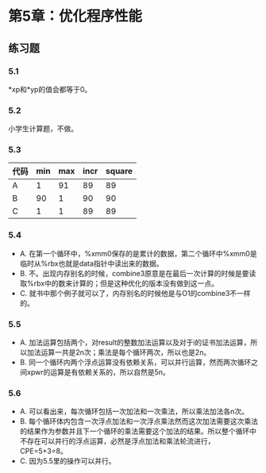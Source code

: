 # 第5章：优化程序性能
## 练习题
### 5.1
\*xp和\*yp的值会都等于0。
### 5.2
小学生计算题，不做。
### 5.3
代码 |min |max |incr|square
----|----|----|----|----
A|1|91|89|89
B|90|1|90|90
C|1|1|89|89
### 5.4
- A. 在第一个循环中，%xmm0保存的是累计的数据，第二个循环中%xmm0是临时从%rbx也就是data指针中读出来的数据。
- B. 不。出现内存别名的时候，combine3原意是在最后一次计算的时候是要读取%rbx中的数来计算的；但是这种优化的版本没有做到这一点。
- C. 就书中那个例子就可以了，内存别名的时候他是与O1的combine3不一样的。
### 5.5
- A. 加法运算包括两个，对result的整数加法运算以及对于i的证书加法运算，所以加法运算一共是2n次；乘法是每个循环两次，所以也是2n。
- B. 同一个循环内两个浮点运算没有依赖关系，可以并行运算，然而两次循环之间xpwr的运算是有依赖关系的，所以自然是5n。
### 5.6
- A. 可以看出来，每次循环包括一次加法和一次乘法，所以乘法加法各n次。
- B. 每个循环体内包含一次浮点加法和一次浮点乘法然而这次加法需要这次乘法的结果作为参数并且下一个循环的乘法需要这个加法的结果。所以整个循环中不存在可以并行的浮点运算，必然是浮点加法和乘法轮流进行，CPE=5+3=8。
- C. 因为5.5里的操作可以并行。